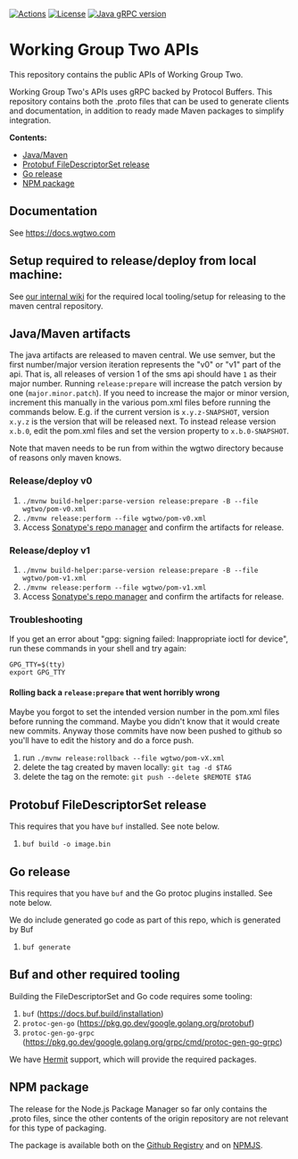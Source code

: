 [![Actions](https://github.com/working-group-two/wgtwoapis/workflows/Test%20all%20JDKs%20on%20all%20OSes/badge.svg)](https://github.com/working-group-two/wgtwoapis/actions)
[![License](https://img.shields.io/badge/License-Apache%202.0-blue.svg)](https://opensource.org/licenses/Apache-2.0)
[![Java gRPC version](https://img.shields.io/badge/gRPC%20Version-%201.38.0-blue.svg)](https://grpc.io/)


# Working Group Two APIs
This repository contains the public APIs of Working Group Two.

Working Group Two's APIs uses gRPC backed by Protocol Buffers. This repository contains both the
.proto files that can be used to generate clients and documentation, in addition to ready made
Maven packages to simplify integration.

**Contents:**
- [Java/Maven](#javamaven-artifacts)
- [Protobuf FileDescriptorSet release](#protobuf-filedescriptorset-release)
- [Go release](#go-release)
- [NPM package](#npm-package)

## Documentation

See https://docs.wgtwo.com

## Setup required to release/deploy from local machine:

See [our internal wiki](https://github.com/omnicate/loltel/wiki/Public-APIs#releasing-to-the-maven-central-repository) for the required local tooling/setup for releasing to the maven central repository.

## Java/Maven artifacts

The java artifacts are released to maven central. We use semver, but the first number/major
version iteration represents the "v0" or "v1" part of the api.
That is, all releases of version 1 of the sms api should have `1` as their major number.
Running `release:prepare` will increase the patch version by one (`major.minor.patch`).
If you need to increase the major or minor version, increment this manually in the various
pom.xml files before running the commands below.
E.g. if the current version is `x.y.z-SNAPSHOT`, version `x.y.z` is the version that will be released next.
To instead release version `x.b.0`, edit the pom.xml files and set the version property
to `x.b.0-SNAPSHOT`.

Note that maven needs to be run from within the wgtwo directory because of reasons only maven
knows.

### Release/deploy v0


1. `./mvnw build-helper:parse-version release:prepare -B --file wgtwo/pom-v0.xml`
2. `./mvnw release:perform --file wgtwo/pom-v0.xml`
3. Access [Sonatype's repo manager](https://s01.oss.sonatype.org/#welcome) and confirm the
   artifacts for release.

### Release/deploy v1

1. `./mvnw build-helper:parse-version release:prepare -B --file wgtwo/pom-v1.xml`
2. `./mvnw release:perform --file wgtwo/pom-v1.xml`
3. Access [Sonatype's repo manager](https://s01.oss.sonatype.org/#welcome) and confirm the
   artifacts for release.

### Troubleshooting

If you get an error about "gpg: signing failed: Inappropriate ioctl for device", run these commands in your shell and try again:

```
GPG_TTY=$(tty)
export GPG_TTY
```

#### Rolling back a `release:prepare` that went horribly wrong

Maybe you forgot to set the intended version number in the pom.xml files before running the
command. Maybe you didn't know that it would create new commits. Anyway those commits have
now been pushed to github so you'll have to edit the history and do a force push.

1. run `./mvnw release:rollback --file wgtwo/pom-vX.xml`
1. delete the tag created by maven locally: `git tag -d $TAG`
2. delete the tag on the remote: `git push --delete $REMOTE $TAG`

## Protobuf FileDescriptorSet release

This requires that you have `buf` installed. See note below.

1. `buf build -o image.bin`

## Go release

This requires that you have `buf` and the Go protoc plugins installed. See note below.

We do include generated go code as part of this repo, which is generated by Buf

1. `buf generate`

## Buf and other required tooling

Building the FileDescriptorSet and Go code requires some tooling:

1. `buf` (https://docs.buf.build/installation)
2. `protoc-gen-go` (https://pkg.go.dev/google.golang.org/protobuf)
2. `protoc-gen-go-grpc` (https://pkg.go.dev/google.golang.org/grpc/cmd/protoc-gen-go-grpc)

We have [Hermit](https://github.com/cashapp/hermit) support, which will provide the required packages.

## NPM package

The release for the Node.js Package Manager so far only contains the .proto files, since the other contents of the origin repository are not relevant for this type of packaging.

The package is available both on the [Github Registry](https://github.com/orgs/working-group-two/packages?repo_name=wgtwoapis) and on [NPMJS](https://www.npmjs.com/package/@working-group-two/wgtwoapis).
